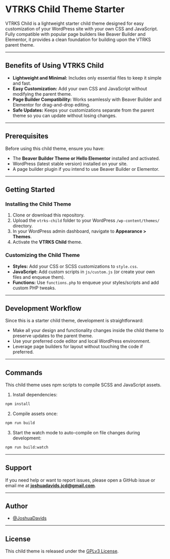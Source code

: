 # VTRKS Child Theme Starter

VTRKS Child is a lightweight starter child theme designed for easy customization of your WordPress site with your own CSS and JavaScript.  
Fully compatible with popular page builders like Beaver Builder and Elementor, it provides a clean foundation for building upon the VTRKS parent theme.

---

## Benefits of Using VTRKS Child

- **Lightweight and Minimal:** Includes only essential files to keep it simple and fast.  
- **Easy Customization:** Add your own CSS and JavaScript without modifying the parent theme.  
- **Page Builder Compatibility:** Works seamlessly with Beaver Builder and Elementor for drag-and-drop editing.  
- **Safe Updates:** Keeps your customizations separate from the parent theme so you can update without losing changes.

---

## Prerequisites

Before using this child theme, ensure you have:

- The **Beaver Builder Theme or Hello Elementor** installed and activated.  
- WordPress (latest stable version) installed on your site.  
- A page builder plugin if you intend to use Beaver Builder or Elementor.

---

## Getting Started

### Installing the Child Theme

1. Clone or download this repository.  
2. Upload the `vtrks-child` folder to your WordPress `/wp-content/themes/` directory.  
3. In your WordPress admin dashboard, navigate to **Appearance > Themes**.  
4. Activate the **VTRKS Child** theme.

### Customizing the Child Theme

- **Styles:** Add your CSS or SCSS customizations to `style.css`.  
- **JavaScript:** Add custom scripts in `js/custom.js` (or create your own files and enqueue them).  
- **Functions:** Use `functions.php` to enqueue your styles/scripts and add custom PHP tweaks.

---

## Development Workflow

Since this is a starter child theme, development is straightforward:

- Make all your design and functionality changes inside the child theme to preserve updates to the parent theme.  
- Use your preferred code editor and local WordPress environment.  
- Leverage page builders for layout without touching the code if preferred.

---

## Commands

This child theme uses npm scripts to compile SCSS and JavaScript assets.

1. Install dependencies:

```bash
npm install
```

2. Compile assets once:

```bash
npm run build
```

3. Start the watch mode to auto-compile on file changes during development:

```bash
npm run build:watch
```


---

## Support

If you need help or want to report issues, please open a GitHub issue or email me at **joshuadavids.jcd@gmail.com**.

---

## Author

- [@JoshuaDavids](https://github.com/joshuacalebdavids/)

---

## License

This child theme is released under the [GPLv3 License](https://www.gnu.org/licenses/gpl-3.0.html).
